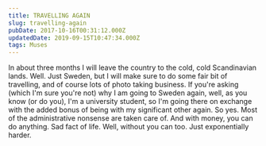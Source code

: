 ```yaml
---
title: TRAVELLING AGAIN
slug: travelling-again
pubDate: 2017-10-16T00:31:12.000Z
updatedDate: 2019-09-15T10:47:34.000Z
tags: Muses
---
```


In about three months I will leave the country to the cold, cold Scandinavian lands. Well. Just Sweden, but I will make sure to do some fair bit of travelling, and of course lots of photo taking business. If you're asking (which I'm sure you're not) why I am going to Sweden again, well, as you know (or do you), I'm a university student, so I'm going there on exchange with the added bonus of being with my significant other again. So yes. Most of the administrative nonsense are taken care of. And with money, you can do anything. Sad fact of life. Well, without you can too. Just exponentially harder. 
